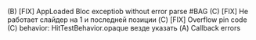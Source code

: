 (B) [FIX] AppLoaded Bloc exceptiob without error parse #BAG
(C) [FIX] Не работает слайдер на 1 и последней позиции
(C) [FIX] Overflow pin code
(C) behavior: HitTestBehavior.opaque везде указать
(A) Callback errors